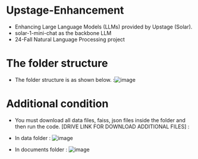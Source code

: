 # Upstage-Enhancement
- Enhancing Large Language Models (LLMs) provided by Upstage (Solar).
- solar-1-mini-chat as the backbone LLM
- 24-Fall Natural Language Processing project

# The folder structure
- The folder structure is as shown below.
  :![image](https://github.com/user-attachments/assets/462c9bfe-af6f-40ff-8144-58f8f2068b7d)

# Additional condition
- You must download all data files, faiss, json files inside the folder and then run the code.
  [DRIVE LINK FOR DOWNLOAD ADDITIONAL FILES] :
   
- In data folder 
  : ![image](https://github.com/user-attachments/assets/b2b4b6c4-16a6-4282-bba3-8bd1e825fdf9)

- In documents folder
  : ![image](https://github.com/user-attachments/assets/eeb062ce-457b-4589-b0f2-0dd926868c32)

